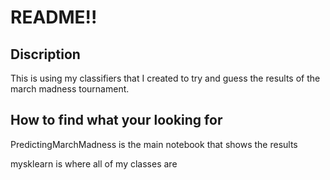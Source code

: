 # README!!

## Discription

This is using my classifiers that I created to try and guess the results of the march madness tournament.  

## How to find what your looking for 
PredictingMarchMadness is the main notebook that shows the results 

mysklearn is where all of my classes are 


